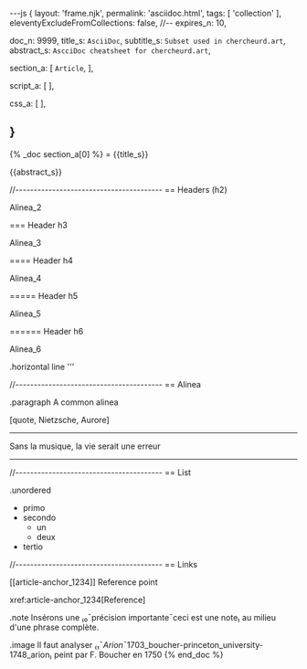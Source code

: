 ---js
{
  layout:    'frame.njk',
  permalink: 'asciidoc.html',
  tags:      [ 'collection' ],
  eleventyExcludeFromCollections: false,
  //-- expires_n: 10,

  doc_n:      9999,
  title_s:    `AsciiDoc`,
  subtitle_s: `Subset used in chercheurd.art`,
  abstract_s: `AscciDoc cheatsheet for chercheurd.art`,

  section_a:
  [
    `Article`,
  ],

  script_a:
  [
  ],

  css_a:
  [
  ],


}
---
{% _doc section_a[0] %}
= {{title_s}}

{{abstract_s}}

//----------------------------------------
== Headers (h2)

Alinea_2

=== Header h3

Alinea_3

==== Header h4

Alinea_4

===== Header h5

Alinea_5

====== Header h6

Alinea_6

.horizontal line
'''

//----------------------------------------
== Alinea

.paragraph
A common alinea


[quote, Nietzsche, Aurore]
____
Sans la musique, la vie serait une erreur
____

//----------------------------------------
== List

.unordered
* primo
* secondo
  - un
  - deux
* tertio

//----------------------------------------
== Links

[[article-anchor_1234]]
Reference point

xref:article-anchor_1234[Reference]

.note
Insérons une ₍₀¯précision importante¯ceci est une note₎ au milieu d'une phrase complète.

.image
Il faut analyser ₍₁¯_Arion_¯1703_boucher-princeton_university-1748_arion₎ peint par F. Boucher en 1750
{% end_doc %}